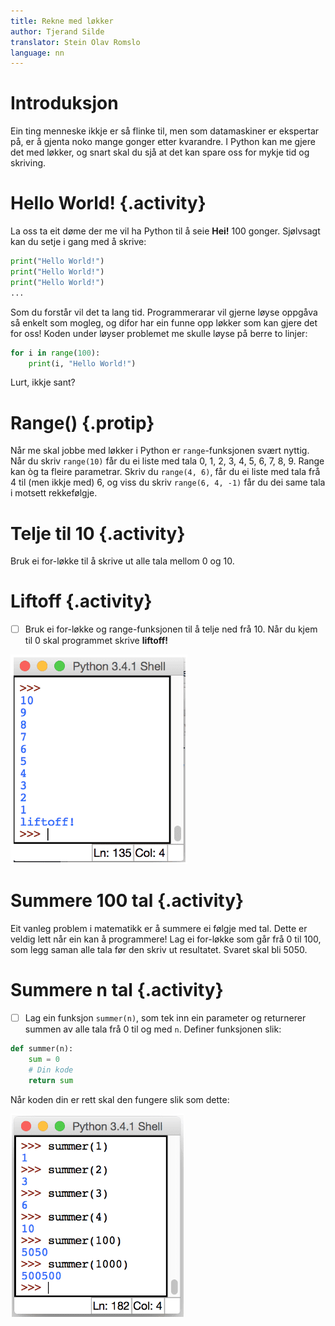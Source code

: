 ```yaml
---
title: Rekne med løkker
author: Tjerand Silde
translator: Stein Olav Romslo
language: nn
---
```



# Introduksjon

Ein ting menneske ikkje er så flinke til, men som datamaskiner er ekspertar på,
er å gjenta noko mange gonger etter kvarandre. I Python kan me gjere det med
løkker, og snart skal du sjå at det kan spare oss for mykje tid og skriving.


# Hello World! {.activity}

La oss ta eit døme der me vil ha Python til å seie **Hei!** 100 gonger.
Sjølvsagt kan du setje i gang med å skrive:

```python
print("Hello World!")
print("Hello World!")
print("Hello World!")
...
```

Som du forstår vil det ta lang tid. Programmerarar vil gjerne løyse oppgåva så
enkelt som mogleg, og difor har ein funne opp løkker som kan gjere det for oss!
Koden under løyser problemet me skulle løyse på berre to linjer:

```python
for i in range(100):
    print(i, "Hello World!")
```

Lurt, ikkje sant?


# Range() {.protip}

Når me skal jobbe med løkker i Python er `range`-funksjonen svært nyttig. Når du
skriv `range(10)` får du ei liste med tala 0, 1, 2, 3, 4, 5, 6, 7, 8, 9. Range
kan òg ta fleire parametrar. Skriv du `range(4, 6)`, får du ei liste med tala
frå 4 til (men ikkje med) 6, og viss du skriv `range(6, 4, -1)` får du dei same
tala i motsett rekkefølgje.


# Telje til 10 {.activity}

Bruk ei for-løkke til å skrive ut alle tala mellom 0 og 10.


# Liftoff {.activity}

- [ ] Bruk ei for-løkke og range-funksjonen til å telje ned frå 10. Når du kjem
  til 0 skal programmet skrive **liftoff!**

![Bilete av program som teljer ned til liftoff](liftoff.png)


# Summere 100 tal {.activity}

Eit vanleg problem i matematikk er å summere ei følgje med tal. Dette er veldig
lett når ein kan å programmere! Lag ei for-løkke som går frå 0 til 100, som legg
saman alle tala før den skriv ut resultatet. Svaret skal bli 5050.


# Summere n tal {.activity}

- [ ] Lag ein funksjon `summer(n)`, som tek inn ein parameter og returnerer
  summen av alle tala frå 0 til og med `n`. Definer funksjonen slik:

```python
def summer(n):
    sum = 0
    # Din kode
    return sum
```

Når koden din er rett skal den fungere slik som dette:

![Bilete av summering av talfølgjer med Python](summer.png)
